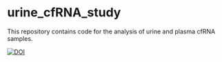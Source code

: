 # urine_cfRNA_study
This repository contains code for the analysis of urine and plasma cfRNA samples. 

[![DOI](https://zenodo.org/badge/DOI/10.5281/zenodo.15730568.svg)](https://doi.org/10.5281/zenodo.15730568)

